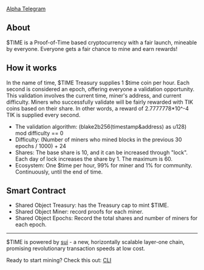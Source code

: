 
[Alpha  Telegram](https://t.me/+xIQLofb3wKQ2YjM1)

About
----------------------------------------------------------------------------------------------------------------------------------
$TIME is a Proof-of-Time based cryptocurrency with a fair launch, mineable by everyone. Everyone gets a fair chance to mine and earn rewards! 

How it works
----------------------------------------------------------------------------------------------------------------------------------
In the name of time, $TIME Treasury supplies 1 $time coin per hour. Each second is considered an epoch, offering everyone a validation opportunity. This validation involves the current time, miner's address, and current difficulty. Miners who successfully validate will be fairly rewarded with TIK coins based on their share. In other words, a reward of 2.7777778*10^-4 TIK is supplied every second. 

- The validation algorithm: (blake2b256(timestamp&address) as u128) mod difficulty == 0
- Difficulty: (Number of miners who mined blocks in the previous 30 epochs / 1000) + 24
- Shares: The base share is 10, and it can be increased through "lock". Each day of lock increases the share by 1. The maximum is 60.
- Ecosystem: One $time  per hour, 99% for miner and 1% for community. Continuously, until the end of time.

Smart Contract
----------------------------------------------------------------------------------------------------------------------------------

- Shared Object Treasury: has the Treasury cap to mint $TIME.
- Shared Object Miner: record proofs for each miner.
- Shared Object Epochs: Record the total shares and number of miners for each epoch.

----------------------------------------------------------------------------------------------------------------------------------
$TIME is powered by [sui](https://sui.io/) - a new, horizontally scalable layer-one chain, promising revolutionary transaction speeds at low cost.  


Ready to start mining? Check this out: [CLI](https://github.com/GunadhyaMahanta/TimeMine_sui_cli)
